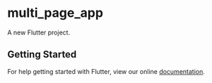 # multi_page_app

A new Flutter project.

## Getting Started

For help getting started with Flutter, view our online
[documentation](https://flutter.io/).
